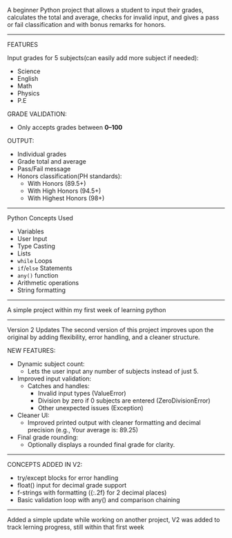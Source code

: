 A beginner Python project that allows a student to input their grades, calculates the total and average, checks for invalid input, and gives a pass or fail classification and with bonus remarks for honors.

---------------------------------------------------------------------------------------------------------------------------------------------------------------------

FEATURES

Input grades for 5 subjects(can easily add more subject if needed):
- Science
- English
- Math
- Physics
- P.E

GRADE VALIDATION:
- Only accepts grades between **0–100**

OUTPUT:
- Individual grades
- Grade total and average
- Pass/Fail message
- Honors classification(PH standards):
  - With Honors (89.5+)
  - With High Honors (94.5+)
  - With Highest Honors (98+)

------------------------------------------------------------------------------------------------------------------------------------------------------------------------------------------------

Python Concepts Used

- Variables
- User Input
- Type Casting
- Lists
- `while` Loops
- `if`/`else` Statements
- `any()` function
- Arithmetic operations
- String formatting

---------------------------------------------------------------------------------------------------------------------------------------------------------------------------------------------

A simple project within my first week of learning python

---------------------------------------------------------------------------------------------------------------------------------------------------------------------------------------------

Version 2 Updates
The second version of this project improves upon the original by adding flexibility, error handling, and a cleaner structure.

NEW FEATURES:
* Dynamic subject count:
  - Lets the user input any number of subjects instead of just 5.
* Improved input validation:
  * Catches and handles:
    - Invalid input types (ValueError)
    - Division by zero if 0 subjects are entered (ZeroDivisionError)
    - Other unexpected issues (Exception)
* Cleaner UI:
  - Improved printed output with cleaner formatting and decimal precision (e.g., Your average is: 89.25)
* Final grade rounding:
  - Optionally displays a rounded final grade for clarity.

---------------------------------------------------------------------------------------------------------------------------------------------------------------------------------------------

CONCEPTS ADDED IN V2:
- try/except blocks for error handling
- float() input for decimal grade support
- f-strings with formatting ({:.2f} for 2 decimal places)
- Basic validation loop with any() and comparison chaining

---------------------------------------------------------------------------------------------------------------------------------------------------------------------------------------------

Added a simple update while working on another project, V2 was added to track lerning progress, still within that first week
